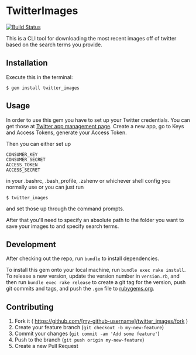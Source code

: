 # TwitterImages

[![Build Status](https://travis-ci.org/Alehanz/twitter_images.svg?branch=master)](https://travis-ci.org/Alehanz/twitter_images)

This is a CLI tool for downloading the most recent images off of twitter based
on the search terms you provide.

## Installation

Execute this in the terminal:

    $ gem install twitter_images

## Usage

In order to use this gem you have to set up your Twitter credentials.
You can get those at [Twitter app management page](https://apps.twitter.com/).
Create a new app, go to Keys and Access Tokens, generate your Access Token.

Then you can either set up

    CONSUMER_KEY
    CONSUMER_SECRET
    ACCESS_TOKEN
    ACCESS_SECRET

in your .bashrc, .bash_profile, .zshenv or whichever shell config you normally
use or you can just run

    $ twitter_images

and set those up through the command prompts.

After that you'll need to specify an absolute path to the folder you want to
save your images to and specify search terms.

## Development

After checking out the repo, run `bundle` to install dependencies.

To install this gem onto your local machine, run `bundle exec rake install`. To release a new version, update the version number in `version.rb`, and then run `bundle exec rake release` to create a git tag for the version, push git commits and tags, and push the `.gem` file to [rubygems.org](https://rubygems.org).

## Contributing

1. Fork it ( https://github.com/[my-github-username]/twitter_images/fork )
2. Create your feature branch (`git checkout -b my-new-feature`)
3. Commit your changes (`git commit -am 'Add some feature'`)
4. Push to the branch (`git push origin my-new-feature`)
5. Create a new Pull Request
